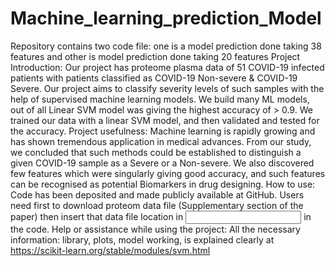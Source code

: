 # Machine_learning_prediction_Model
Repository contains two code file: one is a model prediction done taking 38 features and other is model prediction done taking 20 features
Project Introduction:
Our project has proteome plasma data of 51 COVID-19 infected patients with patients classified as COVID-19 Non-severe & COVID-19 Severe.
Our project aims to classify severity levels of such samples with the help of supervised machine learning models.
We build many ML models, out of all Linear SVM model was giving the highest accuracy of > 0.9.
We trained our data with a linear SVM model, and then validated and tested for the accuracy.
Project usefulness:
Machine learning is rapidly growing and has shown tremendous application in medical advances. From our study, we concluded that such methods could be established to distinguish a given COVID-19 sample as a Severe or a Non-severe. We also discovered few features which were singularly giving good accuracy, and such features can be recognised as potential Biomarkers in drug designing.
How to use:
Code has been deposited and made publicly available at GitHub. 
Users need first to download proteom data file (Supplementary section of the paper) then insert that data file location in <input data section> in the code.
Help or assistance while using the project:
All the necessary information: library, plots, model working, is explained clearly at https://scikit-learn.org/stable/modules/svm.html
